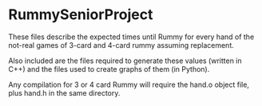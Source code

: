 # RummySeniorProject

These files describe the expected times until Rummy for every hand of the not-real games of 3-card and 4-card rummy assuming replacement.

Also included are the files required to generate these values (written in C++) and the files used to create graphs of them (in Python).

Any compilation for 3 or 4 card Rummy will require the hand.o object file, plus hand.h in the same directory.
